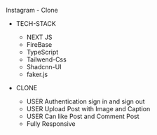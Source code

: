 Instagram - Clone

- TECH-STACK

  - NEXT JS
  - FireBase
  - TypeScript
  - Tailwend-Css
  - Shadcnn-UI
  - faker.js
    
- CLONE
  - USER Authentication sign in and sign out
  - USER Upload Post with Image and Caption
  - USER Can like Post and Comment Post
  - Fully Responsive
  
